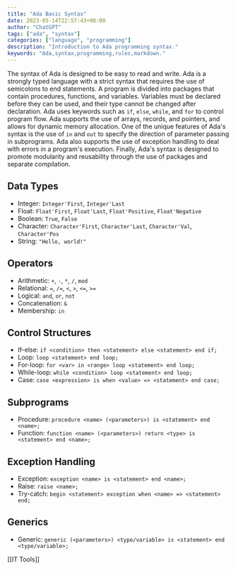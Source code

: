 ```yaml
---
title: "Ada Basic Syntax"
date: 2023-05-14T22:57:43+08:00
author: "ChatGPT"
tags: ["ada", "syntax"]
categories: ["language", "programming"]
description: "Introduction to Ada programming syntax."
keywords: "Ada,syntax,programming,rules,markdown."
---
```


The syntax of Ada is designed to be easy to read and write. Ada is a strongly typed language with a strict syntax that requires the use of semicolons to end statements. A program is divided into packages that contain procedures, functions, and variables. Variables must be declared before they can be used, and their type cannot be changed after declaration. Ada uses keywords such as `if`, `else`, `while`, and `for` to control program flow. Ada supports the use of arrays, records, and pointers, and allows for dynamic memory allocation. One of the unique features of Ada's syntax is the use of `in` and `out` to specify the direction of parameter passing in subprograms. Ada also supports the use of exception handling to deal with errors in a program's execution. Finally, Ada's syntax is designed to promote modularity and reusability through the use of packages and separate compilation.

## Data Types

- Integer: `Integer'First`, `Integer'Last`
- Float: `Float'First`, `Float'Last`, `Float'Positive`, `Float'Negative`
- Boolean: `True`, `False`
- Character: `Character'First`, `Character'Last`, `Character'Val`, `Character'Pos`
- String: `"Hello, world!"`

## Operators

- Arithmetic: `+`, `-`, `*`, `/`, `mod`
- Relational: `=`, `/=`, `<`, `>`, `<=`, `>=`
- Logical: `and`, `or`, `not`
- Concatenation: `&`
- Membership: `in`

## Control Structures

- If-else: `if <condition> then <statement> else <statement> end if;`
- Loop: `loop <statement> end loop;`
- For-loop: `for <var> in <range> loop <statement> end loop;`
- While-loop: `while <condition> loop <statement> end loop;`
- Case: `case <expression> is when <value> => <statement> end case;`

## Subprograms

- Procedure: `procedure <name> (<parameters>) is <statement> end <name>;`
- Function: `function <name> (<parameters>) return <type> is <statement> end <name>;`

## Exception Handling

- Exception: `exception <name> is <statement> end <name>;`
- Raise: `raise <name>;`
- Try-catch: `begin <statement> exception when <name> => <statement> end;`

## Generics

- Generic: `generic (<parameters>) <type/variable> is <statement> end <type/variable>;`


[[IT Tools]]
